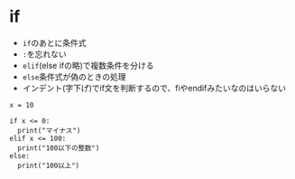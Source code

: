 # if

- `if`のあとに条件式
- `:`を忘れない
- `elif`(else ifの略)で複数条件を分ける
- `else`条件式が偽のときの処理
- インデント(字下げ)でif文を判断するので、fiやendifみたいなのはいらない

```
x = 10

if x <= 0:
  print("マイナス")
elif x <= 100:
  print("100以下の整数")
else:
  print("100以上")
```

